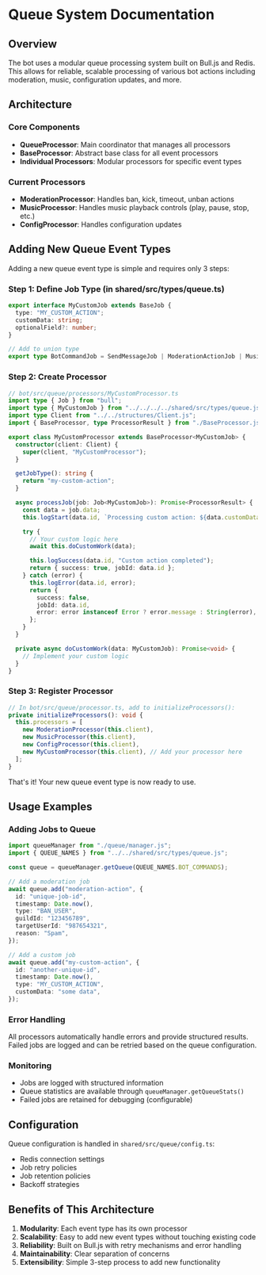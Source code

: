 # Queue System Documentation

## Overview

The bot uses a modular queue processing system built on Bull.js and Redis. This allows for reliable, scalable processing of various bot actions including moderation, music, configuration updates, and more.

## Architecture

### Core Components

- **QueueProcessor**: Main coordinator that manages all processors
- **BaseProcessor**: Abstract base class for all event processors
- **Individual Processors**: Modular processors for specific event types

### Current Processors

- **ModerationProcessor**: Handles ban, kick, timeout, unban actions
- **MusicProcessor**: Handles music playback controls (play, pause, stop, etc.)
- **ConfigProcessor**: Handles configuration updates

## Adding New Queue Event Types

Adding a new queue event type is simple and requires only 3 steps:

### Step 1: Define Job Type (in shared/src/types/queue.ts)

```typescript
export interface MyCustomJob extends BaseJob {
  type: "MY_CUSTOM_ACTION";
  customData: string;
  optionalField?: number;
}

// Add to union type
export type BotCommandJob = SendMessageJob | ModerationActionJob | MusicActionJob | ConfigUpdateJob | MyCustomJob;
```

### Step 2: Create Processor

```typescript
// bot/src/queue/processors/MyCustomProcessor.ts
import type { Job } from "bull";
import type { MyCustomJob } from "../../../../shared/src/types/queue.js";
import type Client from "../../structures/Client.js";
import { BaseProcessor, type ProcessorResult } from "./BaseProcessor.js";

export class MyCustomProcessor extends BaseProcessor<MyCustomJob> {
  constructor(client: Client) {
    super(client, "MyCustomProcessor");
  }

  getJobType(): string {
    return "my-custom-action";
  }

  async processJob(job: Job<MyCustomJob>): Promise<ProcessorResult> {
    const data = job.data;
    this.logStart(data.id, `Processing custom action: ${data.customData}`);

    try {
      // Your custom logic here
      await this.doCustomWork(data);

      this.logSuccess(data.id, "Custom action completed");
      return { success: true, jobId: data.id };
    } catch (error) {
      this.logError(data.id, error);
      return {
        success: false,
        jobId: data.id,
        error: error instanceof Error ? error.message : String(error),
      };
    }
  }

  private async doCustomWork(data: MyCustomJob): Promise<void> {
    // Implement your custom logic
  }
}
```

### Step 3: Register Processor

```typescript
// In bot/src/queue/processor.ts, add to initializeProcessors():
private initializeProcessors(): void {
  this.processors = [
    new ModerationProcessor(this.client),
    new MusicProcessor(this.client),
    new ConfigProcessor(this.client),
    new MyCustomProcessor(this.client), // Add your processor here
  ];
}
```

That's it! Your new queue event type is now ready to use.

## Usage Examples

### Adding Jobs to Queue

```typescript
import queueManager from "./queue/manager.js";
import { QUEUE_NAMES } from "../../shared/src/types/queue.js";

const queue = queueManager.getQueue(QUEUE_NAMES.BOT_COMMANDS);

// Add a moderation job
await queue.add("moderation-action", {
  id: "unique-job-id",
  timestamp: Date.now(),
  type: "BAN_USER",
  guildId: "123456789",
  targetUserId: "987654321",
  reason: "Spam",
});

// Add a custom job
await queue.add("my-custom-action", {
  id: "another-unique-id",
  timestamp: Date.now(),
  type: "MY_CUSTOM_ACTION",
  customData: "some data",
});
```

### Error Handling

All processors automatically handle errors and provide structured results. Failed jobs are logged and can be retried based on the queue configuration.

### Monitoring

- Jobs are logged with structured information
- Queue statistics are available through `queueManager.getQueueStats()`
- Failed jobs are retained for debugging (configurable)

## Configuration

Queue configuration is handled in `shared/src/queue/config.ts`:

- Redis connection settings
- Job retry policies
- Job retention policies
- Backoff strategies

## Benefits of This Architecture

1. **Modularity**: Each event type has its own processor
2. **Scalability**: Easy to add new event types without touching existing code
3. **Reliability**: Built on Bull.js with retry mechanisms and error handling
4. **Maintainability**: Clear separation of concerns
5. **Extensibility**: Simple 3-step process to add new functionality
